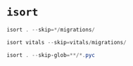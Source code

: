 # `isort`

```powershell
isort . --skip=*/migrations/
```

```powershell
isort vitals --skip=vitals/migrations/
```

```powershell
isort . --skip-glob=**/*.pyc
```